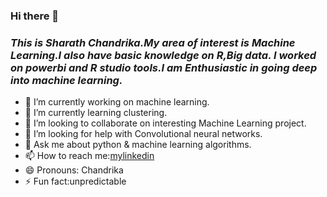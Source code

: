 ### Hi there 👋
### ***This is Sharath Chandrika.My area of interest is Machine Learning.I also have basic knowledge on R,Big data. I worked on powerbi and R studio tools.I am Enthusiastic in going deep into machine learning.*** ###
- 🔭 I’m currently working on machine learning.
- 🌱 I’m currently learning clustering.
- 👯 I’m looking to collaborate on interesting Machine Learning project.
- 🤔 I’m looking for help with Convolutional neural networks.
- 💬 Ask me about python & machine learning algorithms.
- 📫 How to reach me:[mylinkedin](https://www.linkedin.com/in/sharath-chandrika-avvaru-715421160/)
- 😄 Pronouns: Chandrika
- ⚡ Fun fact:unpredictable
